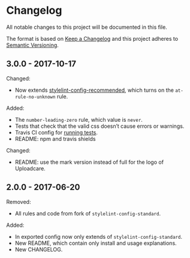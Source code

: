 # Changelog

All notable changes to this project will be documented in this file.

The format is based on [Keep a Changelog](http://keepachangelog.com/)
and this project adheres to [Semantic Versioning](http://semver.org/).

## 3.0.0 - 2017-10-17

Changed:

* Now extends [stylelint-config-recommended](https://github.com/stylelint/stylelint-config-recommended),
  which turns on the `at-rule-no-unknown` rule.

Added:

* The `number-leading-zero` rule, which value is `never`.
* Tests that check that the valid css doesn’t cause errors or warnings.
* Travis CI config for [running tests](https://travis-ci.org/uploadcare/stylelint-config-uploadcare).
* README: npm and travis shields

Changed:

* README: use the mark version instead of full for the logo of Uploadcare.

## 2.0.0 - 2017-06-20

Removed:

* All rules and code from fork of `stylelint-config-standard`.

Added:

* In exported config now only extends of `stylelint-config-standard`.
* New README, which contain only install and usage explanations.
* New CHANGELOG.
